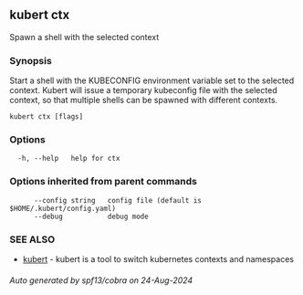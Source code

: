 ## kubert ctx

Spawn a shell with the selected context

### Synopsis

Start a shell with the KUBECONFIG environment variable set to the selected context.
Kubert will issue a temporary kubeconfig file with the selected context, so that multiple shells can be spawned with different contexts.

```
kubert ctx [flags]
```

### Options

```
  -h, --help   help for ctx
```

### Options inherited from parent commands

```
      --config string   config file (default is $HOME/.kubert/config.yaml)
      --debug           debug mode
```

### SEE ALSO

* [kubert](kubert.md)	 - kubert is a tool to switch kubernetes contexts and namespaces

###### Auto generated by spf13/cobra on 24-Aug-2024
